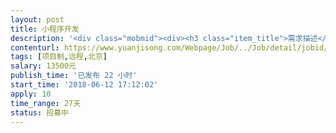 ```yaml
---                
layout: post       
title: 小程序开发           
description: '<div class="mobmid"><div><h3 class="item_title">需求描述</h3><p>一需求描述： <br/>开发叮当速洁的支付宝小程序版本，要求：会做支付宝小程序的前端页面及相关接口开发；功能包括：下单，支付，充值，订单查询等功能。 <br/> <br/>二、合作方式： <br/>项目制，远程开发。</p></div><!--info end--></div>'     
contenturl: https://www.yuanjisong.com/Webpage/Job/../Job/detail/jobid/101566      
tags: [项目制,远程,北京]            
salary: 13500元          
publish_time: '已发布 22 小时'         
start_time: '2018-06-12 17:12:02'           
apply: 10                   
time_range: 27天              
status: 招募中                  
---                 
```

